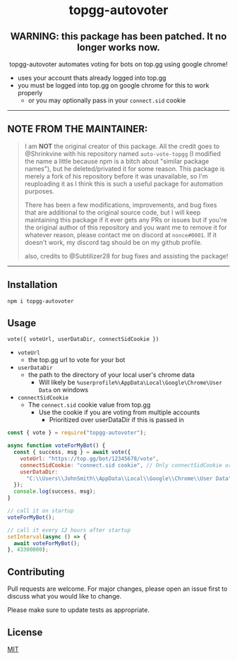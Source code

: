 <h1 align="center">topgg-autovoter</h1>
<h2 align="center"><b>WARNING:</b> this package has been patched. It no longer works now.</h2>

<p align="center">topgg-autovoter automates voting for bots on top.gg using google chrome! </p>

- uses your account thats already logged into top.gg
- you must be logged into top.gg on google chrome for this to work properly
  - or you may optionally pass in your `connect.sid` cookie

- - -

## NOTE FROM THE MAINTAINER:
> I am **NOT** the original creator of this package. All the credit goes to @Shrinkvine with his repository named `auto-vote-topgg` (I modified the name a little because npm is a bitch about "similar package names"), but he deleted/privated it for some reason. This package is merely a fork of his repository before it was unavailable, so I'm reuploading it as I think this is such a useful package for automation purposes.
> 
> There has been a few modifications, improvements, and bug fixes that are additional to the original source code, but I will keep maintaining this package if it ever gets any PRs or issues but if you're the original author of this repository and you want me to remove it for whatever reason, please contact me on discord at `nonce#0001`. If it doesn't work, my discord tag should be on my github profile.
>
> also, credits to @Subtilizer28 for bug fixes and assisting the package!


- - - 


## Installation

```bash
npm i topgg-autovoter
```

## Usage

`vote({ voteUrl, userDataDir, connectSidCookie })`

- `voteUrl`
  - the top.gg url to vote for your bot
- `userDataDir`
  - the path to the directory of your local user's chrome data
    - Will likely be `%userprofile%\AppData\Local\Google\Chrome\User Data` on windows
- `connectSidCookie`
  - The `connect.sid` cookie value from top.gg
    - Use the cookie if you are voting from multiple accounts
      - Prioritized over userDataDir if this is passed in

```js
const { vote } = require("topgg-autovoter");

async function voteForMyBot() {
  const { success, msg } = await vote({
    voteUrl: "https://top.gg/bot/12345678/vote",
    connectSidCookie: "connect.sid cookie", // Only connectSidCookie or userDataDir is required. connectSidCookie input will be prioritized.
    userDataDir:
      "C:\\Users\\JohnSmith\\AppData\\Local\\Google\\Chrome\\User Data", // Only connectSidCookie or userDataDir is required. connectSidCookie input will be prioritized.
  });
  console.log(success, msg);
}

// call it on startup
voteForMyBot();

// call it every 12 hours after startup
setInterval(async () => {
  await voteForMyBot();
}, 43300000);
```

## Contributing

Pull requests are welcome. For major changes, please open an issue first to discuss what you would like to change.

Please make sure to update tests as appropriate.

## License

[MIT](https://choosealicense.com/licenses/mit/)
